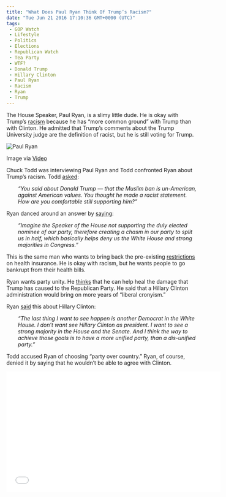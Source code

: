 ```yaml
---
title: "What Does Paul Ryan Think Of Trump’s Racism?"
date: "Tue Jun 21 2016 17:10:36 GMT+0000 (UTC)"
tags: 
 - GOP Watch
 - Lifestyle
 - Politics
 - Elections
 - Republican Watch
 - Tea Party
 - WTF?
 - Donald Trump
 - Hillary Clinton
 - Paul Ryan
 - Racism
 - Ryan
 - Trump
---
```

<p><!-- Quick Adsense WordPress Plugin: http://quicksense.net/ --></p><p>The House Speaker, Paul Ryan, is a slimy little dude. He is okay with Trump&#x2019;s <a href="http://www.liberalamerica.org/2016/06/08/lyin-ryan-lets-unite-behind-trump-despite-racist-comment/" target="_blank">racism</a> because he has &#x201C;more common ground&#x201D; with Trump than with Clinton. He admitted that Trump&#x2019;s comments about&#xA0;the Trump University judge are the definition of racist, but he is still voting for Trump.</p><div id="attachment_138373" style="width: 650px" class="wp-caption aligncenter"><img class="wp-image-138373 size-full" src="//i0.wp.com/cdn.liberalamerica.org/wp-content/uploads/2016/06/paul_ryan-e1466528536806.png?resize=640%2C358" alt="Paul Ryan" data-recalc-dims="1">
<p class="wp-caption-text">Image via <a href="https://www.youtube.com/watch?v=zVEiq7Oe0Lo" onclick="__gaTracker(&apos;send&apos;, &apos;event&apos;, &apos;outbound-article&apos;, &apos;https://www.youtube.com/watch?v=zVEiq7Oe0Lo&apos;, &apos;Video&apos;);">Video</a></p>
</div><p>Chuck Todd was interviewing Paul Ryan and Todd confronted Ryan about Trump&#x2019;s racism. Todd <a href="http://www.aol.com/article/2016/06/19/chuck-todd-confronts-paul-ryan-over-donald-trump-how-are-you-c/21398093/" onclick="__gaTracker(&apos;send&apos;, &apos;event&apos;, &apos;outbound-article&apos;, &apos;http://www.aol.com/article/2016/06/19/chuck-todd-confronts-paul-ryan-over-donald-trump-how-are-you-c/21398093/&apos;, &apos;asked&apos;);" target="_blank">asked</a>:</p><p style="padding-left: 30px;"><em>&#x201C;You said about Donald Trump &#x2014; that the Muslim ban is un-American, against American values. You thought he made a racist statement. How are you comfortable still supporting him?&#x201D;</em></p><p>Ryan danced around an answer by <a href="http://www.aol.com/article/2016/06/19/chuck-todd-confronts-paul-ryan-over-donald-trump-how-are-you-c/21398093/" onclick="__gaTracker(&apos;send&apos;, &apos;event&apos;, &apos;outbound-article&apos;, &apos;http://www.aol.com/article/2016/06/19/chuck-todd-confronts-paul-ryan-over-donald-trump-how-are-you-c/21398093/&apos;, &apos;saying&apos;);" target="_blank">saying</a>:</p><p style="padding-left: 30px;"><em>&#x201C;Imagine the Speaker of the House not supporting the duly elected nominee of our party, therefore creating a chasm in our party to split us in half, which basically helps deny us the White House and strong majorities in Congress.&#x201D;</em></p><p>This is the same man who wants to bring back the pre-existing <a href="http://www.liberalamerica.org/2016/04/28/paul-ryan-doesnt-care-about-human-life/" target="_blank">restrictions</a> on health insurance. He is okay with racism, but he wants people to go bankrupt from their health bills.</p><p><!-- Quick Adsense WordPress Plugin: http://quicksense.net/ --></p><p>Ryan wants party unity. He <a href="http://www.liberalamerica.org/2016/06/02/breaking-paul-ryan-will-vote-for-donald-trump-video/" target="_blank">thinks</a> that he can help heal the damage that Trump has caused to the Republican Party. He said that a Hillary Clinton administration would bring on more years of &#x201C;liberal cronyism.&#x201D;</p><p>Ryan <a href="http://www.aol.com/article/2016/06/19/chuck-todd-confronts-paul-ryan-over-donald-trump-how-are-you-c/21398093/" onclick="__gaTracker(&apos;send&apos;, &apos;event&apos;, &apos;outbound-article&apos;, &apos;http://www.aol.com/article/2016/06/19/chuck-todd-confronts-paul-ryan-over-donald-trump-how-are-you-c/21398093/&apos;, &apos;said&apos;);" target="_blank">said</a> this about Hillary Clinton:</p><p style="padding-left: 30px;"><em>&#x201C;The last thing I want to see happen is another Democrat in the White House. I don&#x2019;t want see Hillary Clinton as president. I want to see a strong majority in the House and the Senate. And I think the way to achieve those goals is to have a more unified party, than a dis-unified party.&#x201D;</em></p><p>Todd accused Ryan of choosing &#x201C;party over country.&#x201D; Ryan, of course, denied it by saying that he wouldn&#x2019;t be able to agree with Clinton.</p><p><iframe width="560" height="315" src="//www.youtube.com/embed/zVEiq7Oe0Lo" frameborder="0" allowfullscreen></iframe></p><div style="font-size:0px;height:0px;line-height:0px;margin:0;padding:0;clear:both"></div>
